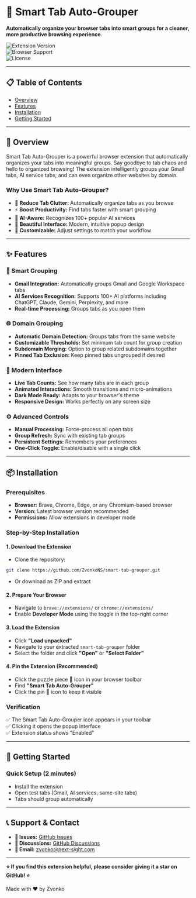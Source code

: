 # 🚀 Smart Tab Auto-Grouper

**Automatically organize your browser tabs into smart groups for a cleaner, more productive browsing experience.**

![Extension Version](https://img.shields.io/badge/version-1.1.0-blue.svg)  
![Browser Support](https://img.shields.io/badge/browser-Brave%20%7C%20Chrome%20%7C%20Edge-green.svg)  
![License](https://img.shields.io/badge/license-MIT-orange.svg)

---

## 📋 Table of Contents

- [Overview](#-overview)
- [Features](#-features)
- [Installation](#-installation)
- [Getting Started](#-getting-started)

---

## 🎯 Overview

Smart Tab Auto-Grouper is a powerful browser extension that automatically organizes your tabs into meaningful groups. Say goodbye to tab chaos and hello to organized browsing! The extension intelligently groups your Gmail tabs, AI service tabs, and can even organize other websites by domain.

### Why Use Smart Tab Auto-Grouper?

- 🧹 **Reduce Tab Clutter:** Automatically organize tabs as you browse
- ⚡ **Boost Productivity:** Find tabs faster with smart grouping
- 🤖 **AI-Aware:** Recognizes 100+ popular AI services
- 🎨 **Beautiful Interface:** Modern, intuitive popup design
- 🔧 **Customizable:** Adjust settings to match your workflow

---

## ✨ Features

### 🎯 Smart Grouping

- **Gmail Integration:** Automatically groups Gmail and Google Workspace tabs
- **AI Services Recognition:** Supports 100+ AI platforms including ChatGPT, Claude, Gemini, Perplexity, and more
- **Real-time Processing:** Groups tabs as you open them

### 🌐 Domain Grouping

- **Automatic Domain Detection:** Groups tabs from the same website
- **Customizable Thresholds:** Set minimum tab count for group creation
- **Subdomain Merging:** Option to group related subdomains together
- **Pinned Tab Exclusion:** Keep pinned tabs ungrouped if desired

### 🎨 Modern Interface

- **Live Tab Counts:** See how many tabs are in each group
- **Animated Interactions:** Smooth transitions and micro-animations
- **Dark Mode Ready:** Adapts to your browser's theme
- **Responsive Design:** Works perfectly on any screen size

### ⚙️ Advanced Controls

- **Manual Processing:** Force-process all open tabs
- **Group Refresh:** Sync with existing tab groups
- **Persistent Settings:** Remembers your preferences
- **One-Click Toggle:** Enable/disable with a single click

---

## 📦 Installation

### Prerequisites

- **Browser:** Brave, Chrome, Edge, or any Chromium-based browser
- **Version:** Latest browser version recommended
- **Permissions:** Allow extensions in developer mode

### Step-by-Step Installation

#### 1. Download the Extension

- Clone the repository:

```sh
git clone https://github.com/ZvonkoNS/smart-tab-grouper.git
```

- Or download as ZIP and extract

#### 2. Prepare Your Browser

- Navigate to `brave://extensions/` or `chrome://extensions/`
- Enable **Developer Mode** using the toggle in the top-right corner

#### 3. Load the Extension

- Click **"Load unpacked"**
- Navigate to your extracted `smart-tab-grouper` folder
- Select the folder and click **"Open"** or **"Select Folder"**

#### 4. Pin the Extension (Recommended)

- Click the puzzle piece 🧩 icon in your browser toolbar
- Find **"Smart Tab Auto-Grouper"**
- Click the pin 📌 icon to keep it visible

### Verification

✅ The Smart Tab Auto-Grouper icon appears in your toolbar  
✅ Clicking it opens the popup interface  
✅ Extension status shows "Enabled"

---

## 🚀 Getting Started

### Quick Setup (2 minutes)

- Install the extension
- Open test tabs (Gmail, AI services, same-site tabs)
- Tabs should group automatically

---

## 📞 Support & Contact

- **🐛 Issues:** [GitHub Issues](https://github.com/ZvonkoNS/smart-tab-grouper/issues)
- **💬 Discussions:** [GitHub Discussions](https://github.com/ZvonkoNS/smart-tab-grouper/discussions)
- **📧 Email:** [zvonko@next-sight.com](mailto:zvonko@next-sight.com)

---

**⭐ If you find this extension helpful, please consider giving it a star on GitHub! ⭐**

Made with ❤️ by Zvonko

